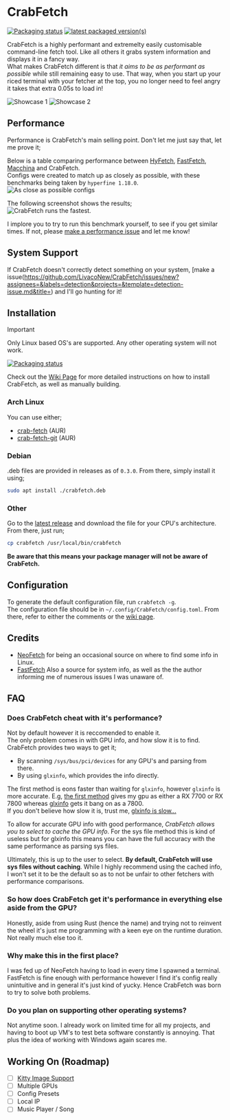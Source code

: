# CrabFetch
[![Packaging status](https://repology.org/badge/tiny-repos/crab-fetch.svg)](https://repology.org/project/crab-fetch/versions)
[![latest packaged version(s)](https://repology.org/badge/latest-versions/crab-fetch.svg)](https://repology.org/project/crab-fetch/versions)

CrabFetch is a highly performant and extremelty easily customisable command-line fetch tool. Like all others it grabs system information and displays it in a fancy way.<br>
What makes CrabFetch different is that _it aims to be as performant as possible_ while still remaining easy to use. That way, when you start up your riced terminal with your fetcher at the top, you no longer need to feel angry it takes that extra 0.05s to load in!

![Showcase 1](https://i.imgur.com/k6GMh63.png)
![Showcase 2](https://i.imgur.com/abu7XOl.png)


## Performance
Performance is CrabFetch's main selling point. Don't let me just say that, let me prove it;  

Below is a table comparing performance between [HyFetch](https://github.com/dylanaraps/neofetch), [FastFetch](https://github.com/fastfetch-cli/fastfetch), [Macchina](https://github.com/Macchina-CLI/macchina) and CrabFetch.  
Configs were created to match up as closely as possible, with these benchmarks being taken by `hyperfine 1.18.0`.  
![As close as possible configs](https://i.imgur.com/RCEQOJo.png)  
  
The following screenshot shows the results;  
![CrabFetch runs the fastest.](https://i.imgur.com/EMD5YWc.png)  
  
I implore you to try to run this benchmark yourself, to see if you get similar times. If not, please [make a performance issue](https://github.com/LivacoNew/CrabFetch/issues/new?assignees=&labels=performance&projects=&template=performance-issue.md&title=) and let me know!


## System Support
If CrabFetch doesn't correctly detect something on your system, [make a issue(https://github.com/LivacoNew/CrabFetch/issues/new?assignees=&labels=detection&projects=&template=detection-issue.md&title=) and I'll go hunting for it!


## Installation
> [!IMPORTANT]
> Only Linux based OS's are supported. Any other operating system will not work.
>
[![Packaging status](https://repology.org/badge/vertical-allrepos/crab-fetch.svg)](https://repology.org/project/crab-fetch/versions)

Check out the [Wiki Page](https://github.com/LivacoNew/CrabFetch/wiki/Installation) for more detailed instructions on how to install CrabFetch, as well as manually building.

### Arch Linux
You can use either;
- [crab-fetch](https://aur.archlinux.org/packages/crab-fetch) (AUR)
- [crab-fetch-git](https://aur.archlinux.org/packages/crab-fetch-git) (AUR)

### Debian
.deb files are provided in releases as of `0.3.0`. From there, simply install it using;
```sh
sudo apt install ./crabfetch.deb
```

### Other
Go to the [latest release](https://github.com/LivacoNew/CrabFetch/releases/latest) and download the file for your CPU's architecture. From there, just run;
```sh
cp crabfetch /usr/local/bin/crabfetch
```
**Be aware that this means your package manager will not be aware of CrabFetch.**

## Configuration
To generate the default configuration file, run `crabfetch -g`.<br>
The configuration file should be in `~/.config/CrabFetch/config.toml`. From there, refer to either the comments or the [wiki page](https://github.com/LivacoNew/CrabFetch/wiki/Configuration).

## Credits
- [NeoFetch](https://github.com/dylanaraps/neofetch) for being an occasional source on where to find some info in Linux.
- [FastFetch](https://github.com/fastfetch-cli/fastfetch) Also a source for system info, as well as the the author informing me of numerous issues I was unaware of.


## FAQ
### Does CrabFetch cheat with it's performance?
Not by default however it is reccomended to enable it.<br>
The only problem comes in with GPU info, and how slow it is to find. CrabFetch provides two ways to get it;
- By scanning `/sys/bus/pci/devices` for any GPU's and parsing from there.
- By using `glxinfo`, which provides the info directly.

The first method is eons faster than waiting for `glxinfo`, however `glxinfo` is more accurate. E.g, [the first method](https://i.imgur.com/IzWCnlF.png) gives my gpu as either a RX 7700 or RX 7800 whereas [glxinfo](https://i.imgur.com/k7ds3ZK.png) gets it bang on as a 7800.<br>
If you don't believe how slow it is, trust me, [glxinfo is slow...](https://i.imgur.com/YlzENV4.png)

To allow for accurate GPU info with good performance, _CrabFetch allows you to select to cache the GPU info_. For the sys file method this is kind of useless but for glxinfo this means you can have the full accuracy with the same performance as parsing sys files.

Ultimately, this is up to the user to select. **By default, CrabFetch will use sys files without caching**. While I highly recommend using the cached info, I won't set it to be the default so as to not be unfair to other fetchers with performance comparisons.

### So how does CrabFetch get it's performance in everything else aside from the GPU?
Honestly, aside from using Rust (hence the name) and trying not to reinvent the wheel it's just me programming with a keen eye on the runtime duration. Not really much else too it.

### Why make this in the first place?
I was fed up of NeoFetch having to load in every time I spawned a terminal. FastFetch is fine enough with performance however I find it's config really unintuitive and in general it's just kind of yucky. Hence CrabFetch was born to try to solve both problems.

### Do you plan on supporting other operating systems?
Not anytime soon. I already work on limited time for all my projects, and having to boot up VM's to test beta software constantly is annoying. That plus the idea of working with Windows again scares me.


## Working On (Roadmap)
- [ ] [Kitty Image Support](https://sw.kovidgoyal.net/kitty/graphics-protocol/)
- [ ] Multiple GPUs
- [ ] Config Presets
- [ ] Local IP
- [ ] Music Player / Song
